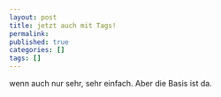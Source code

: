 ```yaml
---
layout: post 
title: jetzt auch mit Tags!
permalink: 
published: true
categories: []
tags: []
---
```

wenn auch nur sehr, sehr einfach. Aber die Basis ist da.
